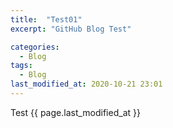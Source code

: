 ```yaml
---
title:  "Test01"
excerpt: "GitHub Blog Test"

categories:
  - Blog
tags:
  - Blog
last_modified_at: 2020-10-21 23:01
---
```


Test
{{ page.last_modified_at }}